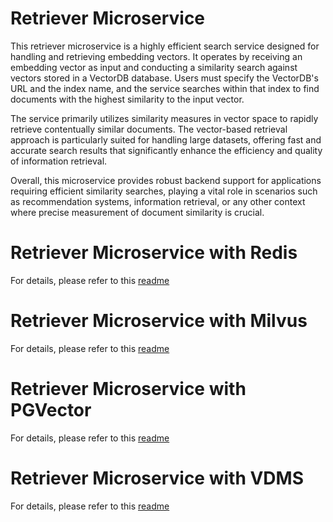 # Retriever Microservice

This retriever microservice is a highly efficient search service designed for handling and retrieving embedding vectors. It operates by receiving an embedding vector as input and conducting a similarity search against vectors stored in a VectorDB database. Users must specify the VectorDB's URL and the index name, and the service searches within that index to find documents with the highest similarity to the input vector.

The service primarily utilizes similarity measures in vector space to rapidly retrieve contentually similar documents. The vector-based retrieval approach is particularly suited for handling large datasets, offering fast and accurate search results that significantly enhance the efficiency and quality of information retrieval.

Overall, this microservice provides robust backend support for applications requiring efficient similarity searches, playing a vital role in scenarios such as recommendation systems, information retrieval, or any other context where precise measurement of document similarity is crucial.

# Retriever Microservice with Redis

For details, please refer to this [readme](redis/README.md)

# Retriever Microservice with Milvus

For details, please refer to this [readme](milvus/README.md)

# Retriever Microservice with PGVector

For details, please refer to this [readme](pgvector/README.md)

# Retriever Microservice with VDMS

For details, please refer to this [readme](vdms/README.md)
